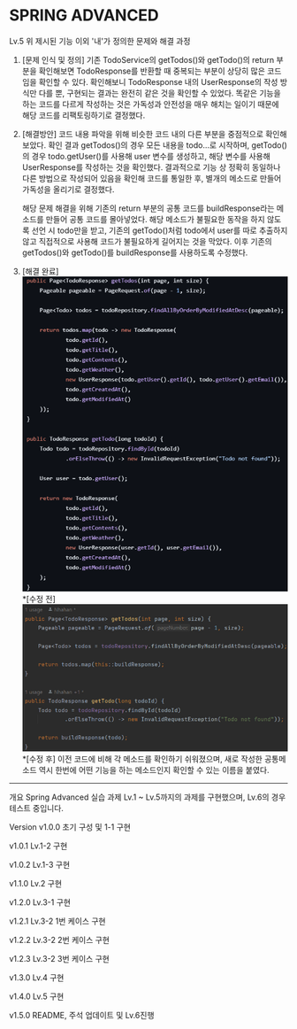 # SPRING ADVANCED

Lv.5 위 제시된 기능 이외 '내'가 정의한 문제와 해결 과정
1. [문제 인식 및 정의]
    기존 TodoService의 getTodos()와 getTodo()의 return 부분을 확인해보면 TodoResponse를 반환할 때 중복되는 부분이 상당히 많은 코드임을 확인할 수 있다.
    확인해보니 TodoResponse 내의 UserResponse의 작성 방식만 다를 뿐, 구현되는 결과는 완전히 같은 것을 확인할 수 있었다.
    똑같은 기능을 하는 코드를 다르게 작성하는 것은 가독성과 안전성을 매우 해치는 일이기 때문에 해당 코드를 리팩토링하기로 결정했다.

2. [해결방안]
    코드 내용 파악을 위해 비슷한 코드 내의 다른 부분을 중점적으로 확인해보았다.
    확인 결과 getTodos()의 경우 모든 내용을 todo...로 시작하며,
    getTodo()의 경우 todo.getUser()를 사용해 user 변수를 생성하고, 해당 변수를 사용해 UserResponse를 작성하는 것을 확인했다.
    결과적으로 기능 상 정확히 동일하나 다른 방법으로 작성되어 있음을 확인해 코드를 통일한 후,
    별개의 메소드로 만들어 가독성을 올리기로 결정했다.

    해당 문제 해결을 위해 기존의 return 부분의 공통 코드를 buildResponse라는 메소드를 만들어
    공통 코드를 몰아넣었다. 해당 메소드가 불필요한 동작을 하지 않도록 선언 시 todo만을 받고,
    기존의 getTodo()처럼 todo에서 user를 따로 추출하지 않고 직접적으로 사용해 코드가 불필요하게 길어지는 것을 막았다.
    이후 기존의 getTodos()와 getTodo()를 buildResponse를 사용하도록 수정했다.

3. [해결 완료]
    ![화면 캡처 2025-06-10 191539.png](%ED%99%94%EB%A9%B4%20%EC%BA%A1%EC%B2%98%202025-06-10%20191539.png)
    *[수정 전]
    ![화면 캡처 2025-06-10 191408.png](%ED%99%94%EB%A9%B4%20%EC%BA%A1%EC%B2%98%202025-06-10%20191408.png)
    *[수정 후]
    이전 코드에 비해 각 메소드를 확인하기 쉬워졌으며, 새로 작성한 공통메소드 역시 한번에 어떤 기능을 하는 메소드인지
    확인할 수 있는 이름을 붙였다.



-----------------------------------------------------------------------
개요
Spring Advanced 실습 과제
Lv.1 ~ Lv.5까지의 과제를 구현했으며,
Lv.6의 경우 테스트 중입니다.

Version
v1.0.0
초기 구성 및 1-1 구현

v1.0.1
Lv.1-2 구현

v1.0.2
Lv.1-3 구현

v1.1.0
Lv.2 구현

v1.2.0
Lv.3-1 구현

v1.2.1
Lv.3-2 1번 케이스 구현

v1.2.2
Lv.3-2 2번 케이스 구현

v1.2.3
Lv.3-2 3번 케이스 구현

v1.3.0
Lv.4 구현

v1.4.0
Lv.5 구현

v1.5.0
README, 주석 업데이트 및 Lv.6진행